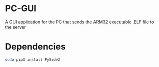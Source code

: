 # PC-GUI
A GUI application for the PC that sends the ARM32 executable .ELF file to the server

# Dependencies
```bash
sudo pip3 install PySide2
```
